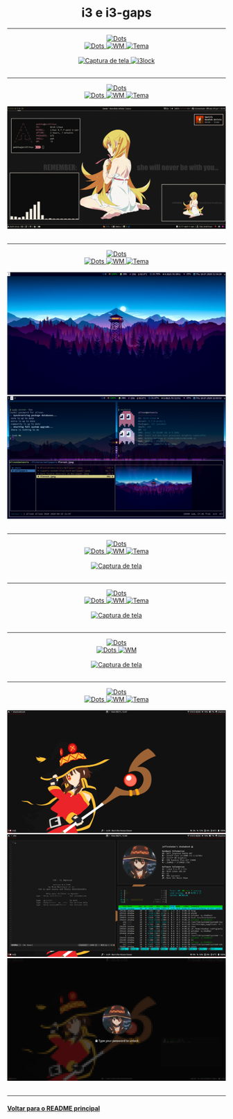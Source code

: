 <h1 align="center">i3 e i3-gaps</h1>


---

<div align="center">
  <a href="https://github.com/fraanks">
    <img alt="Dots" src="https://img.shields.io/badge/usuário-fraanks-%2322252f?style=for-the-badge" />
  </a>
  <br/>
  <a href="https://github.com/fraanks/dotfiles">
    <img alt="Dots" src="https://img.shields.io/badge/dots-%2322252f?style=for-the-badge" />
  </a>
  <a href="https://github.com/Airblader/i3">
    <img alt="WM" src="https://img.shields.io/badge/WM-i3gaps-%2322252f?style=for-the-badge" />
  </a>
  <a href="https://github.com/arcticicestudio/nord">
    <img alt="Tema" src="https://img.shields.io/badge/Nord-%2322252f?style=for-the-badge" />
  </a>
  <br/><br/>
  <a href="https://github.com/fraanks/dotfiles/blob/master/.config/i3/config">
    <img alt="Captura de tela" src="https://github.com/fraanks/dotfiles/blob/master/i3.png" />
    <img alt="i3lock" src="https://github.com/fraanks/dotfiles/blob/master/i3-lock.png" />
  </a>
  <br/><br/>
</div>

---

<div align="center">
  <a href="https://github.com/pedrkw">
    <img alt="Dots" src="https://img.shields.io/badge/usuário-pedrkw-%2322252f?style=for-the-badge" />
  </a>
  <br/>
  <a href="https://github.com/pedrkw/dotfiles">
    <img alt="Dots" src="https://img.shields.io/badge/dots-%2322252f?style=for-the-badge" />
  </a>
  <a href="https://github.com/Airblader/i3">
    <img alt="WM" src="https://img.shields.io/badge/WM-i3gaps-%2322252f?style=for-the-badge" />
  </a>
  <a href="https://github.com/dylanaraps/pywal">
    <img alt="Tema" src="https://img.shields.io/badge/tema-pywal-%2322252f?style=for-the-badge" />
  </a>
  <br/><br/>
  <a href="https://github.com/pedrkw/dotfiles/blob/master/.config/i3/config">
   <img alt="Captura de tela" src="https://github.com/pedrkw/dotfiles/blob/master/Imagens/screenshots/i3config.png" />
  </a>
  <br/><br/>
</div>

---

<div align="center">
  <a href="https://github.com/alisonamerico">
    <img alt="Dots" src="https://img.shields.io/badge/usuário-alisonamerico-%2322252f?style=for-the-badge" />
  </a>
  <br/>
  <a href="https://github.com/alisonamerico/dotfiles">
    <img alt="Dots" src="https://img.shields.io/badge/dots-%2322252f?style=for-the-badge" />
  </a>
  <a href="https://github.com/Airblader/i3">
    <img alt="WM" src="https://img.shields.io/badge/WM-i3gaps-%2322252f?style=for-the-badge" />
  </a>
  <a href="https://github.com/alisonamerico/dotfiles">
    <img alt="Tema" src="https://img.shields.io/badge/tema-Purple_Mountain-%2322252f?style=for-the-badge" />
  </a>
  <br/><br/>
  <a href="https://github.com/alisonamerico/dotfiles/blob/master/.config/i3/config">
    <img alt="Captura de tela" src="https://github.com/alisonamerico/dotfiles/blob/master/.images/desktop.png" />
    <img alt="Terminais" src="https://github.com/alisonamerico/dotfiles/blob/master/.images/terminals.png" />
  </a>
  <br/><br/>
</div>

---

<div align="center">
  <a href="https://gitlab.com/nwildner">
    <img alt="Dots" src="https://img.shields.io/badge/usuário-nwildner-%2322252f?style=for-the-badge" />
  </a>
  <br/>
  <a href="https://gitlab.com/nwildner/dotfiles">
    <img alt="Dots" src="https://img.shields.io/badge/dots-%2322252f?style=for-the-badge" />
  </a>
  <a href="https://github.com/Airblader/i3">
    <img alt="WM" src="https://img.shields.io/badge/WM-i3gaps-%2322252f?style=for-the-badge" />
  </a>
  <a href="https://github.com/altercation/solarized">
    <img alt="Tema" src="https://img.shields.io/badge/tema-solarized-%2322252f?style=for-the-badge" />
  </a>
  <br/><br/>
  <a href="https://gitlab.com/nwildner/dotfiles/-/blob/master/home/nwildner/.config/i3/config">
    <img alt="Captura de tela" src="https://gitlab.com/nwildner/dotfiles/-/raw/master/Screenshot.png" />
  </a>
  <br/><br/>
</div>

---

<div align="center">
  <a href="https://github.com/overlock1">
    <img alt="Dots" src="https://img.shields.io/badge/usuário-overlock1-%2322252f?style=for-the-badge" />
  </a>
  <br/>
  <a href="https://github.com/overlock1/Dotfiles">
    <img alt="Dots" src="https://img.shields.io/badge/dots-%2322252f?style=for-the-badge" />
  </a>
  <a href="https://github.com/Airblader/i3">
    <img alt="WM" src="https://img.shields.io/badge/WM-i3gaps-%2322252f?style=for-the-badge" />
  </a>
  <a href="https://github.com/overlock1/Dotfiles">
    <img alt="Tema" src="https://img.shields.io/badge/tema-custom-%2322252f?style=for-the-badge" />
  </a>
  <br/><br/>
  <a href="https://github.com/overlock1/Dotfiles/blob/master/.config/i3-gaps/i3/config">
    <img alt="Captura de tela" src="https://github.com/overlock1/Dotfiles/blob/master/.config/i3-gaps/2020-08-19_i3-gaps_1366x768.png" />
  </a>
  <br/><br/>
</div>

---

<div align="center">
  <a href="https://github.com/marcospb19">
    <img alt="Dots" src="https://img.shields.io/badge/usuário-marcospb19-%2322252f?style=for-the-badge" />
  </a>
  <br/>
  <a href="https://github.com/marcospb19/dotfiles">
    <img alt="Dots" src="https://img.shields.io/badge/dots-%2322252f?style=for-the-badge" />
  </a>
  <a href="https://github.com/Airblader/i3">
    <img alt="WM" src="https://img.shields.io/badge/WM-i3gaps-%2322252f?style=for-the-badge" />
  </a>
  <br/><br/>
  <a href="https://github.com/overlock1/i3-gaps/blob/master/i3/config">
    <img alt="Captura de tela" src="https://i.imgur.com/F0D8jUk.png" />
  </a>
  <br/><br/>
</div>

---

<div align="center">
  <a href="https://github.com/jeffinshadow">
    <img alt="Dots" src="https://img.shields.io/badge/usuário-jeffinshadow-%2322252f?style=for-the-badge" />
  </a>
  <br/>
  <a href="https://github.com/jeffinshadow/i3-dotfiles">
    <img alt="Dots" src="https://img.shields.io/badge/dots-%2322252f?style=for-the-badge" />
  </a>
  <a href="https://github.com/Airblader/i3">
    <img alt="WM" src="https://img.shields.io/badge/WM-i3gaps-%2322252f?style=for-the-badge" />
  </a>
  <a href="https://github.com/nana-4/materia-theme">
    <img alt="Tema" src="https://img.shields.io/badge/tema-materia-%2322252f?style=for-the-badge" />
  </a>
  <br/><br/>
  <a href="https://github.com/jeffinshadow/i3-dotfiles/blob/master/.config/i3/config">
    <img alt="Captura de tela" src="https://raw.githubusercontent.com/jeffinshadow/i3-dotfiles/master/readmepictures/i3polybar.png" />
    <img alt="urxvt" src="https://raw.githubusercontent.com/jeffinshadow/i3-dotfiles/master/readmepictures/urxvt.png" />
    <img alt="urxvt" src="https://raw.githubusercontent.com/jeffinshadow/i3-dotfiles/master/readmepictures/i3lock.png" />
  </a>
  <br/><br/>
</div>

---

#### [Voltar para o README principal](https://github.com/unixwmbr/unixwmbr)
